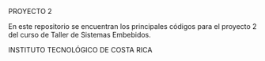 PROYECTO 2 

En este repositorio se encuentran los principales códigos para el proyecto 2 del curso de Taller de Sistemas Embebidos.


INSTITUTO TECNOLÓGICO DE COSTA RICA
